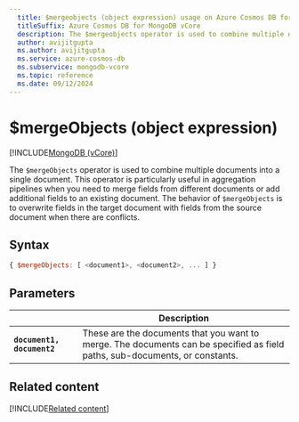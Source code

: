 ```yaml
---
  title: $mergeobjects (object expression) usage on Azure Cosmos DB for MongoDB vCore
  titleSuffix: Azure Cosmos DB for MongoDB vCore
  description: The $mergeobjects operator is used to combine multiple documents into a single document.
  author: avijitgupta
  ms.author: avijitgupta
  ms.service: azure-cosmos-db
  ms.subservice: mongodb-vcore
  ms.topic: reference
  ms.date: 09/12/2024
---
```


# $mergeObjects (object expression)

[!INCLUDE[MongoDB (vCore)](~/reusable-content/ce-skilling/azure/includes/cosmos-db/includes/appliesto-mongodb-vcore.md)]

The `$mergeObjects` operator is used to combine multiple documents into a single document. This operator is particularly useful in aggregation pipelines when you need to merge fields from different documents or add additional fields to an existing document. The behavior of `$mergeObjects` is to overwrite fields in the target document with fields from the source document when there are conflicts.

## Syntax

```javascript
{ $mergeObjects: [ <document1>, <document2>, ... ] }
```

## Parameters

| | Description |
| --- | --- |
| **`document1, document2`** | These are the documents that you want to merge. The documents can be specified as field paths, sub-documents, or constants. |

## Related content

[!INCLUDE[Related content](../includes/related-content.md)]
